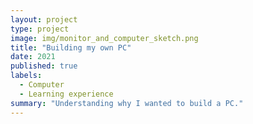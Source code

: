 ```yaml
---
layout: project
type: project
image: img/monitor_and_computer_sketch.png
title: "Building my own PC"
date: 2021
published: true
labels:
  - Computer
  - Learning experience
summary: "Understanding why I wanted to build a PC."
---
```

